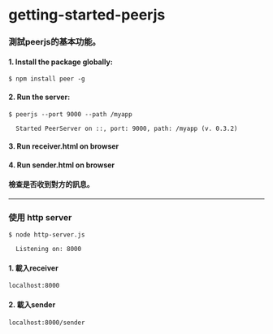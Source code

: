 # getting-started-peerjs
<h3>測試peerjs的基本功能。</h3>
<h4>1. Install the package globally:</h4>
<p><code>$ npm install peer -g</code></p>
<h4>2. Run the server:</h4>
  <p><code>$ peerjs --port 9000 --path /myapp </code></p>
  <p><code>&emsp;&emsp;Started PeerServer on ::, port: 9000, path: /myapp (v. 0.3.2)</code></p>
<h4>3. Run receiver.html on browser</h4>
<h4>4. Run sender.html on browser</h4>
<h4>檢查是否收到對方的訊息。</h4>
<hr>
<h3>使用 http server</h3>
  <p><code>$ node http-server.js</code></p>
  <p><code>&emsp;&emsp;Listening on: 8000</code></p>
<h4>1. 載入receiver</h4>
<p><code>localhost:8000</code><p>
<h4>2. 載入sender</h4>
<p><code>localhost:8000/sender</code></p>
